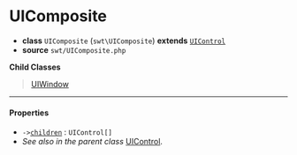 # UIComposite

- **class** `UIComposite` (`swt\UIComposite`) **extends** [`UIControl`](https://github.com/jphp-compiler/jphp-swt-ext/blob/master/jphp-swt-ext/api-docs/classes/swt/UIControl.md)
- **source** `swt/UIComposite.php`

**Child Classes**

> [UIWindow](https://github.com/jphp-compiler/jphp-swt-ext/blob/master/jphp-swt-ext/api-docs/classes/swt/UIWindow.md)

---

#### Properties

- `->`[`children`](#prop-children) : `UIControl[]`
- *See also in the parent class* [UIControl](https://github.com/jphp-compiler/jphp-swt-ext/blob/master/jphp-swt-ext/api-docs/classes/swt/UIControl.md).